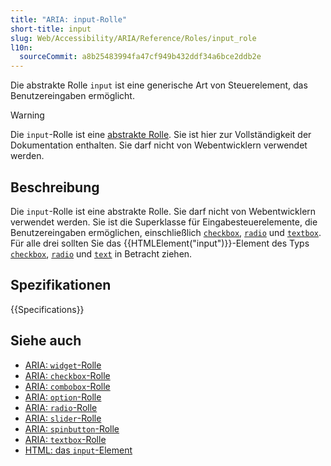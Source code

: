 ```yaml
---
title: "ARIA: input-Rolle"
short-title: input
slug: Web/Accessibility/ARIA/Reference/Roles/input_role
l10n:
  sourceCommit: a8b25483994fa47cf949b432ddf34a6bce2ddb2e
---
```


Die abstrakte Rolle `input` ist eine generische Art von Steuerelement, das Benutzereingaben ermöglicht.

> [!WARNING]
> Die `input`-Rolle ist eine [abstrakte Rolle](/de/docs/Web/Accessibility/ARIA/Reference/Roles#6._abstract_roles). Sie ist hier zur Vollständigkeit der Dokumentation enthalten. Sie darf nicht von Webentwicklern verwendet werden.

## Beschreibung

Die `input`-Rolle ist eine abstrakte Rolle. Sie darf nicht von Webentwicklern verwendet werden. Sie ist die Superklasse für Eingabesteuerelemente, die Benutzereingaben ermöglichen, einschließlich [`checkbox`](/de/docs/Web/Accessibility/ARIA/Reference/Roles/checkbox_role), [`radio`](/de/docs/Web/Accessibility/ARIA/Reference/Roles/radio_role) und [`textbox`](/de/docs/Web/Accessibility/ARIA/Reference/Roles/textbox_role). Für alle drei sollten Sie das {{HTMLElement("input")}}-Element des Typs [`checkbox`](/de/docs/Web/HTML/Reference/Elements/input/checkbox), [`radio`](/de/docs/Web/HTML/Reference/Elements/input/radio) und [`text`](/de/docs/Web/HTML/Reference/Elements/input/text) in Betracht ziehen.

## Spezifikationen

{{Specifications}}

## Siehe auch

- [ARIA: `widget`-Rolle](/de/docs/Web/Accessibility/ARIA/Reference/Roles/widget_role)
- [ARIA: `checkbox`-Rolle](/de/docs/Web/Accessibility/ARIA/Reference/Roles/checkbox_role)
- [ARIA: `combobox`-Rolle](/de/docs/Web/Accessibility/ARIA/Reference/Roles/combobox_role)
- [ARIA: `option`-Rolle](/de/docs/Web/Accessibility/ARIA/Reference/Roles/option_role)
- [ARIA: `radio`-Rolle](/de/docs/Web/Accessibility/ARIA/Reference/Roles/radio_role)
- [ARIA: `slider`-Rolle](/de/docs/Web/Accessibility/ARIA/Reference/Roles/slider_role)
- [ARIA: `spinbutton`-Rolle](/de/docs/Web/Accessibility/ARIA/Reference/Roles/spinbutton_role)
- [ARIA: `textbox`-Rolle](/de/docs/Web/Accessibility/ARIA/Reference/Roles/textbox_role)
- [HTML: das `input`-Element](/de/docs/Web/HTML/Reference/Elements/input)
